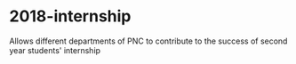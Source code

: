# 2018-internship
Allows different departments of PNC to contribute to the success of second year students' internship
